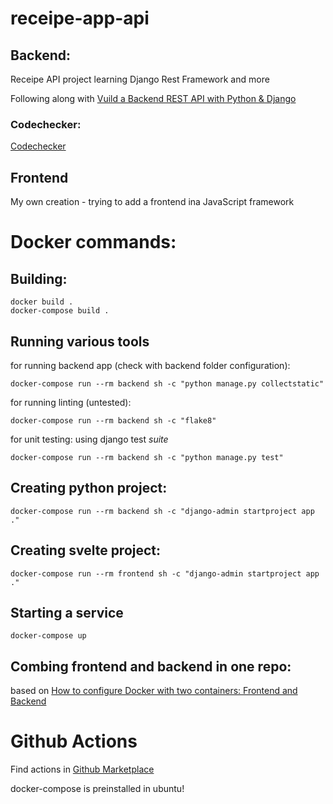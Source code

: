 # receipe-app-api

## Backend:
Receipe API project learning Django Rest Framework and more

Following along with [Vuild a Backend REST API with Python & Django](https://www.udemy.com/course/django-python-advanced/learn/lecture/) 

### Codechecker:

[Codechecker](https://codechecker.app/checker/londonappdev/start/recipe-app-api-2/s-05-project-setup-04-create-python-requirements-file/)

## Frontend

My own creation - trying to add a frontend ina JavaScript framework

# Docker commands:

## Building:

````
docker build .
docker-compose build .
````

## Running various tools
for running backend app (check with backend folder configuration):
````
docker-compose run --rm backend sh -c "python manage.py collectstatic"
````

for running linting (untested):
````
docker-compose run --rm backend sh -c "flake8"
````

for unit testing: using django test *suite*
````
docker-compose run --rm backend sh -c "python manage.py test"
````

## Creating python project:
```
docker-compose run --rm backend sh -c "django-admin startproject app ."
```

## Creating svelte project:
```
docker-compose run --rm frontend sh -c "django-admin startproject app ."
```

## Starting a service
````
docker-compose up
````

## Combing frontend and backend in one repo:

based on [How to configure Docker with two containers: Frontend and Backend](https://patrickdesjardins.com/blog/docker-nodejs-frontend-backend)

# Github Actions

Find actions in [Github Marketplace](https://github.com/marketplace/actions/)

docker-compose is preinstalled in ubuntu!



